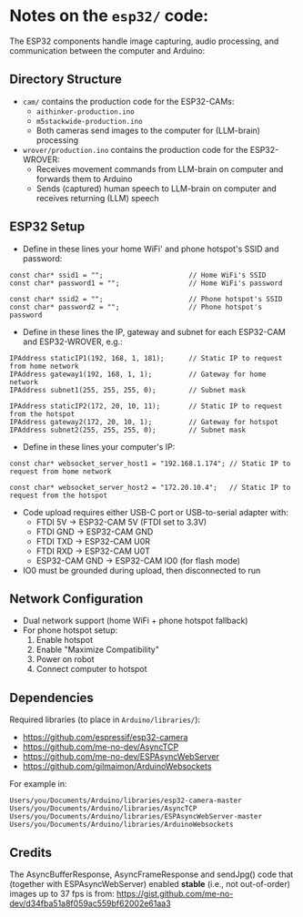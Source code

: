 # Notes on the `esp32/` code:

The ESP32 components handle image capturing, audio processing, and communication between the computer and Arduino:

## Directory Structure

- `cam/` contains the production code for the ESP32-CAMs:
  - `aithinker-production.ino`
  - `m5stackwide-production.ino`
  - Both cameras send images to the computer for (LLM-brain) processing
- `wrover/production.ino` contains the production code for the ESP32-WROVER:
  - Receives movement commands from LLM-brain on computer and forwards them to Arduino
  - Sends (captured) human speech to LLM-brain on computer and receives returning (LLM) speech

## ESP32 Setup

- Define in these lines your home WiFi' and phone hotspot's SSID and password:

```
const char* ssid1 = "";                     // Home WiFi's SSID
const char* password1 = "";                 // Home WiFi's password
```

```
const char* ssid2 = "";                     // Phone hotspot's SSID
const char* password2 = "";                 // Phone hotspot's password
```

- Define in these lines the IP, gateway and subnet for each ESP32-CAM and ESP32-WROVER, e.g.:

```
IPAddress staticIP1(192, 168, 1, 181);      // Static IP to request from home network
IPAddress gateway1(192, 168, 1, 1);         // Gateway for home network
IPAddress subnet1(255, 255, 255, 0);        // Subnet mask

IPAddress staticIP2(172, 20, 10, 11);       // Static IP to request from the hotspot
IPAddress gateway2(172, 20, 10, 1);         // Gateway for hotspot
IPAddress subnet2(255, 255, 255, 0);        // Subnet mask
```

- Define in these lines your computer's IP:

```
const char* websocket_server_host1 = "192.168.1.174"; // Static IP to request from home network

const char* websocket_server_host2 = "172.20.10.4";   // Static IP to request from the hotspot
```

- Code upload requires either USB-C port or USB-to-serial adapter with:
  - FTDI 5V → ESP32-CAM 5V (FTDI set to 3.3V)
  - FTDI GND → ESP32-CAM GND
  - FTDI TXD → ESP32-CAM U0R
  - FTDI RXD → ESP32-CAM U0T
  - ESP32-CAM GND → ESP32-CAM IO0 (for flash mode)
- IO0 must be grounded during upload, then disconnected to run

## Network Configuration

- Dual network support (home WiFi + phone hotspot fallback)
- For phone hotspot setup:
  1. Enable hotspot
  2. Enable "Maximize Compatibility"
  3. Power on robot
  4. Connect computer to hotspot

## Dependencies

Required libraries (to place in `Arduino/libraries/`):

- https://github.com/espressif/esp32-camera
- https://github.com/me-no-dev/AsyncTCP
- https://github.com/me-no-dev/ESPAsyncWebServer
- https://github.com/gilmaimon/ArduinoWebsockets

For example in:

```
Users/you/Documents/Arduino/libraries/esp32-camera-master
Users/you/Documents/Arduino/libraries/AsyncTCP
Users/you/Documents/Arduino/libraries/ESPAsyncWebServer-master
Users/you/Documents/Arduino/libraries/ArduinoWebsockets
```

## Credits

The AsyncBufferResponse, AsyncFrameResponse and sendJpg() code that (together with ESPAsyncWebServer) enabled **stable** (i.e., not out-of-order) images up to 37 fps is from:
https://gist.github.com/me-no-dev/d34fba51a8f059ac559bf62002e61aa3
